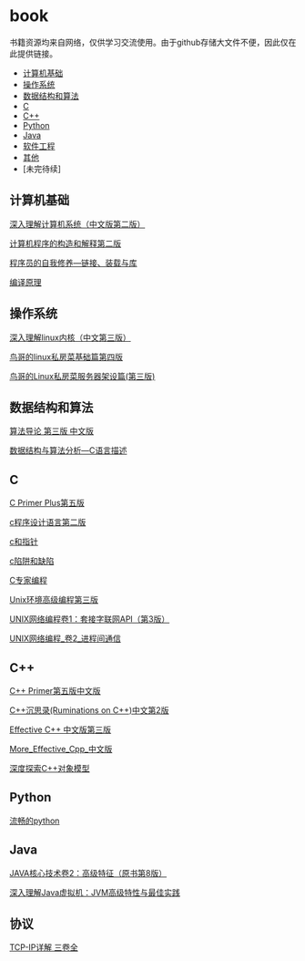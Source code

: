 # book

书籍资源均来自网络，仅供学习交流使用。由于github存储大文件不便，因此仅在此提供链接。
* [计算机基础](#计算机基础)
* [操作系统](#操作系统)
* [数据结构和算法](#数据结构和算法)
* [C](#C)
* [C++](#C++)
* [Python](#Python)
* [Java](#Java)
* [软件工程](#软件工程)
* [其他](#其他)
* [未完待续]



## 计算机基础

[深入理解计算机系统（中文版第二版）]()

[计算机程序的构造和解释第二版]()

[程序员的自我修养—链接、装载与库]()

[编译原理]()


## 操作系统

[深入理解linux内核（中文第三版）]()

[鸟哥的linux私房菜基础篇第四版]()

[鸟哥的Linux私房菜服务器架设篇(第三版)]()

## 数据结构和算法

[算法导论 第三版 中文版]()

[数据结构与算法分析—C语言描述]()



## C

[C Primer Plus第五版]()

[c程序设计语言第二版]()

[c和指针]()

[c陷阱和缺陷]()

[C专家编程]()

[Unix环境高级编程第三版]()

[UNIX网络编程卷1：套接字联网API（第3版）]()

[UNIX网络编程_卷2_进程间通信]()

## C++

[C++ Primer第五版中文版]()

[C++沉思录(Ruminations on C++)中文第2版]()

[Effective C++ 中文版第三版]()

[More_Effective_Cpp_中文版]()

[深度探索C++对象模型]()

## Python

[流畅的python]()

## Java

[JAVA核心技术卷2：高级特征（原书第8版）]()

[深入理解Java虚拟机：JVM高级特性与最佳实践]()

## 协议

[TCP-IP详解 三卷全]()









